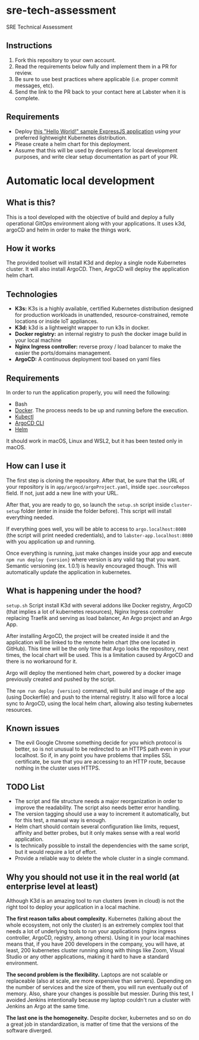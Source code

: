 # sre-tech-assessment
SRE Technical Assessment

## Instructions
1. Fork this repository to your own account.
2. Read the requirements below fully and implement them in a PR for review.
3. Be sure to use best practices where applicable (i.e. proper commit messages, etc).
4. Send the link to the PR back to your contact here at Labster when it is complete.

## Requirements
- Deploy [this "Hello World!" sample ExpressJS application](https://expressjs.com/en/starter/hello-world.html) using your preferred lightweight Kubernetes distribution.
- Please create a helm chart for this deployment.
- Assume that this will be used by developers for local development purposes, and write clear setup documentation as part of your PR.

# Automatic local development
## What is this?
This is a tool developed with the objective of build and deploy a fully operational GitOps environment along with your
applications. It uses k3d, argoCD and helm in order to make the things work.

## How it works
The provided toolset will install K3d and deploy a single node Kubernetes cluster. It will also install ArgoCD. Then,
ArgoCD will deploy the application helm chart.

## Technologies
- **K3s:** K3s is a highly available, certified Kubernetes distribution designed for production workloads in unattended,
  resource-constrained, remote locations or inside IoT appliances.
- **K3d:** k3d is a lightweight wrapper to run k3s in docker.
- **Docker registry:** an internal registry to push the docker image build in your local machine
- **Nginx Ingress controller:** reverse proxy / load balancer to make the easier the ports/domains management.
- **ArgoCD:** A continuous deployment tool based on yaml files

## Requirements
In order to run the application properly, you will need the following:
- Bash
- [Docker](https://docs.docker.com/engine/install/). The process needs to be up and running before the execution.
- [Kubectl](https://docs.docker.com/engine/install/)
- [ArgoCD CLI](https://argo-cd.readthedocs.io/en/stable/cli_installation/)
- [Helm](https://helm.sh/docs/intro/install/)

It should work in macOS, Linux and WSL2, but it has been tested only in macOS.

## How can I use it
The first step is cloning the repository. After that, be sure that the URL of your repository is in
```app/argocd/argoProject.yaml```, inside ```spec.sourceRepos``` field. If not, just add a new line with your URL.

After that, you are ready to go, so launch the ```setup.sh``` script inside ```cluster-setup``` folder (enter in inside
the folder before). This script will install everything needed.

If everything goes well, you will be able to access to ```argo.localhost:8080``` (the script will print needed
credentials), and to ```labster-app.localhost:8080``` with you application up and running.

Once everything is running, just make changes inside your app and execute ```npm run deploy {version}``` where version
is any valid tag that you want. Semantic versioning (ex. 1.0.1) is heavily encouraged though. This will automatically
update the application in kubernetes.

## What is happening under the hood?
```setup.sh``` Script install K3d with several addons like Docker registry, ArgoCD (that implies a lot of kubernetes
resources), Nginx Ingress controller replacing Traefik and serving as load balancer, An Argo project and an Argo App.

After installing ArgoCD, the project will be created inside it and the application will be linked to the remote helm chart
(the one located in GitHub). This time will be the only time that Argo looks the repository, next times, the local chart
will be used. This is a limitation caused by ArgoCD and there is no workaround for it.

Argo will deploy the mentioned helm chart, powered by a docker image previously created and pushed by the script.

The ```npm run deploy {version}``` command, will build and image of the app (using Dockerfile) and push to the internal
registry. It also will force a local sync to ArgoCD, using the local helm chart, allowing also testing kubernetes
resources.

## Known issues
- The evil Google Chrome something decide for you which protocol is better, so is not unusual to be redirected to an
  HTTPS path even in your localhost. So if, in any point you have problems that implies SSL certificate, be sure that
  you are accessing to an HTTP route, because nothing in the cluster uses HTTPS.

## TODO List
- The script and file structure needs a major reorganization in order to improve the readability. The script also needs
  better error handling.
- The version tagging should use a way to increment it automatically, but for this test, a manual way is enough.
- Helm chart should contain several configuration like limits, request, affinity and better probes, but it only makes
  sense with a real world application.
- Is technically possible to install the dependencies with the same script, but it would require a lot of effort.
- Provide a reliable way to delete the whole cluster in a single command.

## Why you should not use it in the real world (at enterprise level at least)
Although K3d is an amazing tool to run clusters (even in cloud) is not the right tool to deploy your application in a
local machine.

**The first reason talks about complexity.** Kubernetes (talking about the whole ecosystem, not only the cluster) is an
extremely complex tool that needs a lot of underlying tools to run your applications (nginx ingress controller, ArgoCD,
registry, among others). Using it in your local machines means that, if you have 200 developers in the company, you will
have, at least, 200 kubernetes cluster running along with things like Zoom, Visual Studio or any other applications,
making it hard to have a standard environment.

**The second problem is the flexibility.** Laptops are not scalable or replaceable (also at scale, are more expensive than
servers). Depending on the number of services and the size of them, you will run eventually out of memory. Also, share
your changes is possible but messier.
During this test, I avoided Jenkins intentionally because my laptop couldn't run a cluster with Jenkins an Argo at the
same time.

**The last one is the homogeneity.** Despite docker, kubernetes and so on do a great job in standardization, is matter of time
that the versions of the software diverged.